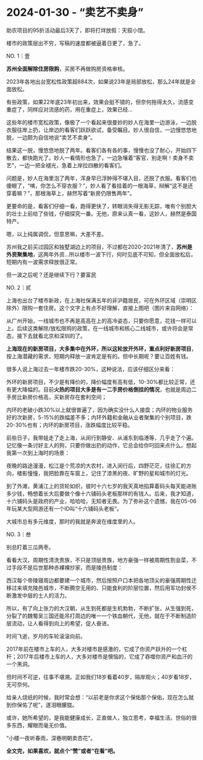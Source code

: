 # 2024-01-30 - “卖艺不卖身”

助农项目的95折活动最后3天了，即将打烊放假：天叙小馆。

楼市的政策层出不穷，写稿的速度都被逼着日更了，急了。

NO. 1｜壹

**苏州全面解除住房限购**，买房不再做购房资格审核。

2023年各地出台宽松性政策超884次，如果说23年是局部放松，那么24年就是全面放松。

有些政策，如果22年底23年初出来，效果会挺不错的，但奈何拖得太久，流感变重症了，同样应对流感的药，用在重症上，效果已经...

这些年的楼市宽松政策，像极了一个看起来很曼妙的妙人在海里一边游泳，一边脱衣服往岸上扔，让岸边的看客们跃跃欲试，备受瞩目。妙人很自信，一边慢悠悠地脱，一边颇为自信地说“卖艺不卖身”。

结果这一脱，慢悠悠地脱了两年。看客们各有各的事，慢慢也没了耐心，开始四下散去，都快跑光了。妙人一看情形也急了，一边急嚷着“客官，别走啊！卖身不卖艺”，一边一把全褪光，急着上岸拉四散的看客们。

问题是，妙人在海里泡了两年，浑身早已浮肿得不堪入目，还脱了衣服。看客们也傻眼了，“咦，你怎么不穿衣服？”，妙人看了看挂着的一根海草，辩解“这不是还穿着嘛？”，那根海草上，赫然写着“新房仍限售两年”。

更要命的是，看客们仔细一看，跑得更快了，转眼消失得无影无踪，唯有个别胆大的壮士上前给了些钱，仔细探究一番。无他，原来认真一看，这妙人，赫然是泰国特产。

嗯，以上纯属调侃，但意思嘛，大差不差。

苏州我之前买过园区和独墅湖边上的项目，不过都在2020-2021年清了，**苏州是外资聚集地**，这两年外资...所以楼市一波下行，何时见底不可知，但全面放松后，短期内有一波需求释放很正常。

但一波之后呢？还是继续下行？要富民

NO. 2｜贰

上海也出台了楼市新政，在上海社保满五年的非沪籍居民，可在外环区域（崇明区除外）限购一套住房。这个文字上有点不好理解，直接上图吧（图片来自网络）：


从广州开始，一线城市也不再是高高在上的高冷姿态，只要你愿意，花钱一样可以上。后续这类解除/放松限购的政策，在一线城市和核心二线城市，或许将会是常态，接下去就看北京和深圳的了。

**上海现在的新房项目，大多集中在外环，所以这轮放开外环，重点利好新房项目**，按上海潜藏的需求，短期内释放一波肯定是有的。但中长期呢？要让百姓有钱。

很多人说上海过去一年楼市跌20-30%，这种说法，应该仔细区分来看：

外环的新房项目，不少是有降价的，降价幅度有高有低，10-30%都比较正常，还有更大降幅的。目前**火热的项目大多是有一二手房价格倒挂的情况**，也就是周边二手房比新房价格高，买新房存在套利空间；

内环的老破小跌30%以上就很普遍了，因为确实没什么人接盘；内环的物业服务好的次新房，5-15%的跌幅差不多；内环外籍和金融从业者聚集的个别项目，跌20-30%也有；内环的新房项目，涨跌幅度比较平稳。

前些日子，我带娃走了走上海，从闵行到静安、从浦东到临港等，几乎走了个遍。记忆像一条讨好主人的狗，只要你做出扔的动作，它总会给你叼回来点什么。想起我第一次到上海时的场景：

夜晚的路途漫漫，松江是个荒凉的大农村，进入闵行后，四野茫茫，往徐汇的方向，楼影憧憧，我把脸靠在车窗上，记住了漆黑的夜、旷野的星和城市的灯光。

到了外滩，黄浦江上的货轮如织，彼时十六七岁的我天真地掐算着码头每天能进账多少钱，畅想着长大后要做个像十六铺码头老板那样的有钱人。后来，我才知道，十六铺码头是政府的产业，哈哈哈，无知者无畏。为了弥补这个遗憾，我在05-06年玩某大型网游还有一个ID叫“十六铺码头老板”。

大城市总有多元维度，那时的我就是奔波在维度里的人。

NO. 3｜叁

别总盯着三瓜两枣。

看看大汉，周期性清洗贵族，不只是顶层贵族，地方豪强一样被周期性割韭菜，不过手段不是后世那种赤裸裸抄家，而是陵邑制度：

西汉每个帝陵寝周边都要建一个城市，然后按照户口本把各地顶尖的豪强周期性迁移过来填充陵邑城市，不断腾空无用的、只能食利的阶层位置，然后用军功封侯不断激发中层的士人的活力。

所以，有了向上张力的大汉朝，从生到死都是生机勃勃，不断扩张，从生强到死，分裂了的魏蜀吴三国还能吊打周边的唯一一个铁血朝代，无他，就在于不断制造阶层流动，让人看得到向上的希望，促人奋进。

时间飞逝，岁月的车轮滚滚向前。

2017年前在楼市上车的人，大多对楼市是感激的，它成了你资产跃升的一个杠杆；2017年后楼市上车的人，大多对楼市是懊恼的，它成了吞噬你资产和血汗的一个黑洞。

但时间不可逆，往事不堪溯。正如我们18岁看着40岁，隔岸观火；40岁看18岁，无可奈何。

给亲人烧纸的时候，我时常会想：“以前老是你求这个保佑那个保佑，现在怎么就到你保佑了呢”，遂泪眼朦胧。

或许，她所希望的，是我能健康成长，正直做人，独立思考，幸福生活。世俗的很多东西，耀眼而毫无价值。

“小楼一夜听春雨，深巷明朝卖杏花”。

**全文完，如果喜欢，就点个“赞”或者“在看”吧。**